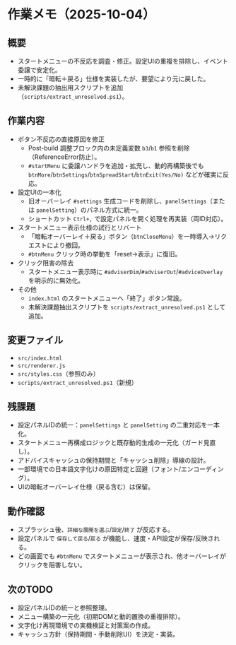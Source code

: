 # 作業メモ（2025-10-04）

## 概要
- スタートメニューの不反応を調査・修正。設定UIの重複を排除し、イベント委譲で安定化。
- 一時的に「暗転＋戻る」仕様を実装したが、要望により元に戻した。
- 未解決課題の抽出用スクリプトを追加（`scripts/extract_unresolved.ps1`）。

## 作業内容
- ボタン不反応の直接原因を修正
  - Post-build 調整ブロック内の未定義変数 `b3`/`b1` 参照を削除（ReferenceError防止）。
  - `#startMenu` に委譲ハンドラを追加・拡充し、動的再構築後でも `btnMore`/`btnSettings`/`btnSpreadStart`/`btnExit(Yes/No)` などが確実に反応。
- 設定UIの一本化
  - 旧オーバーレイ `#settings` 生成コードを削除し、`panelSettings`（または `panelSetting`）のパネル方式に統一。
  - ショートカット `Ctrl+,` で設定パネルを開く処理を再実装（両ID対応）。
- スタートメニュー表示仕様の試行とリバート
  - 「暗転オーバーレイ＋戻る」ボタン（`btnCloseMenu`）を一時導入→リクエストにより撤回。
  - `#btnMenu` クリック時の挙動を「reset→表示」に復旧。
- クリック阻害の除去
  - スタートメニュー表示時に `#adviserDim`/`#adviserOut`/`#adviceOverlay` を明示的に無効化。
- その他
  - `index.html` のスタートメニューへ「終了」ボタン常設。
  - 未解決課題抽出スクリプトを `scripts/extract_unresolved.ps1` として追加。

## 変更ファイル
- `src/index.html`
- `src/renderer.js`
- `src/styles.css`（参照のみ）
- `scripts/extract_unresolved.ps1`（新規）

## 残課題
- 設定パネルIDの統一：`panelSettings` と `panelSetting` の二重対応を一本化。
- スタートメニュー再構成ロジックと既存動的生成の一元化（ガード見直し）。
- アドバイスキャッシュの保持期間と「キャッシュ削除」導線の設計。
- 一部環境での日本語文字化けの原因特定と回避（フォント/エンコーディング）。
- UIの暗転オーバーレイ仕様（戻る含む）は保留。

## 動作確認
- スプラッシュ後、`詳細な展開を選ぶ`/`設定`/`終了` が反応する。
- 設定パネルで `保存して戻る`/`戻る` が機能し、速度・API設定が保存/反映される。
- どの画面でも `#btnMenu` でスタートメニューが表示され、他オーバーレイがクリックを阻害しない。

## 次のTODO
- 設定パネルIDの統一と参照整理。
- メニュー構築の一元化（初期DOMと動的置換の重複排除）。
- 文字化け再現環境での実機検証と対策案の作成。
- キャッシュ方針（保持期間・手動削除UI）を決定・実装。

